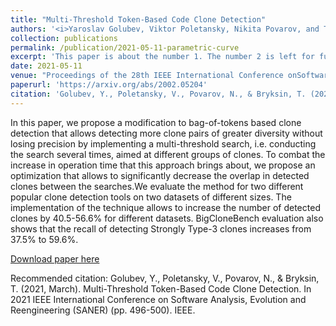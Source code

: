 ```yaml
---
title: "Multi-Threshold Token-Based Code Clone Detection"
authors: '<i>Yaroslav Golubev, Viktor Poletansky, Nikita Povarov, and Timofey Bryksin</i>'
collection: publications
permalink: /publication/2021-05-11-parametric-curve
excerpt: 'This paper is about the number 1. The number 2 is left for future work.'
date: 2021-05-11
venue: "Proceedings of the 28th IEEE International Conference onSoftware Analysis, Evolution and Reengineering <b>(SANER'21)</b>"
paperurl: 'https://arxiv.org/abs/2002.05204'
citation: 'Golubev, Y., Poletansky, V., Povarov, N., & Bryksin, T. (2021, March). Multi-Threshold Token-Based Code Clone Detection. In 2021 IEEE International Conference on Software Analysis, Evolution and Reengineering (SANER) (pp. 496-500). IEEE.'
---
```

In this paper, we propose a modification to bag-of-tokens based clone detection that allows detecting more clone 
pairs of greater diversity without losing precision by implementing a multi-threshold search, i.e. conducting the 
search several times, aimed at different groups of clones. To combat the increase in operation time that this approach 
brings about, we propose an optimization that allows to significantly decrease the overlap in detected clones between 
the searches.We evaluate the method for two different popular clone detection tools on two datasets of different sizes. 
The implementation of the technique allows to increase the number of detected clones by 40.5-56.6% for different 
datasets. BigCloneBench evaluation also shows that the recall of detecting Strongly Type-3 clones increases from 
37.5% to 59.6%.

[Download paper here](https://arxiv.org/pdf/2002.05204.pdf)

Recommended citation: Golubev, Y., Poletansky, V., Povarov, N., & Bryksin, T. (2021, March). Multi-Threshold Token-Based Code Clone Detection. In 2021 IEEE International Conference on Software Analysis, Evolution and Reengineering (SANER) (pp. 496-500). IEEE.